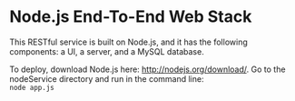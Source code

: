 Node.js End-To-End Web Stack
===========

This RESTful service is built on Node.js, and it has the following components: a UI, a server, and a MySQL database.  

To deploy, download Node.js here: http://nodejs.org/download/. Go to the nodeService directory and run in the command line:  
<code>node app.js</code>

